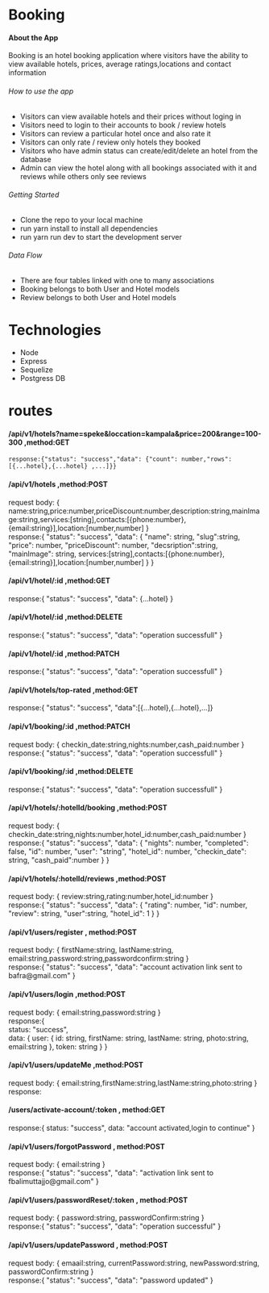 # Booking
<h4>About the App</h4>
<p>Booking is an hotel booking application  where visitors have the ability to view available hotels, prices,  average ratings,locations and contact information
 <h6>How to use the app</h6>
 <ul><li>Visitors can view available hotels and their prices without loging in </li>
 <li>Visitors need to login to their accounts to book / review hotels </li>
 <li>Visitors can review  a particular hotel once and also rate it  </li>
 <li>Visitors can only rate / review  only hotels  they booked  </li>
 <li>Visitors who have admin status can create/edit/delete an hotel from the database </li>
 <li>Admin can view the hotel along with all bookings associated with it and reviews while others only see reviews </li>
</ul>

 <h6>Getting Started</h6>
 <ul><li>Clone the repo to your local machine </li>
 <li>run yarn install to install all dependencies </li>
 <li>run yarn run dev to start the development server </li>

</ul>

 <h6>Data Flow</h6>
 <ul>
    <li>There are four tables linked with one to many associations</li>
   <li>Booking belongs to both User and Hotel models</li>
   <li>Review belongs to both User and Hotel models</li>
</ul>

</P>

# Technologies
<ul> 
 <li>Node </li>
  <li>Express </li>
  <li>Sequelize </li>
  <li>Postgress DB </li>
</ul>

# routes
   <h4> /api/v1/hotels?name=speke&loccation=kampala&price=200&range=100-300 ,method:GET</h4>   
  
    response:{"status": "success","data": {"count": number,"rows":[{...hotel},{...hotel} ,...]}}
   <h4>/api/v1/hotels ,method:POST</h4>   
   <p>request body: {    
    name:string,price:number,priceDiscount:number,description:string,mainImage:string,services:[string],contacts:[{phone:number},{email:string}],location:[number,number]
    }
  <br />
    response:{
  "status": "success",
  "data": {
    "name": string,
    "slug":string,
    "price": number,
    "priceDiscount": number,
    "decsription":string,
    "mainImage": string,
  services:[string],contacts:[{phone:number},{email:string}],location:[number,number]
  }
} 
  <h4>/api/v1/hotel/:id ,method:GET</h4>   
    response:{
  "status": "success",
  "data": {...hotel}
}

  <h4>/api/v1/hotel/:id ,method:DELETE</h4>   
    response:{
  "status": "success",
  "data": "operation successfull"
}

 <h4>/api/v1/hotel/:id ,method:PATCH</h4>   
    response:{
  "status": "success",
  "data": "operation successfull"
}
 
 <h4>/api/v1/hotels/top-rated ,method:GET</h4>   
   <p> response:{ "status": "success", "data":[{...hotel},{...hotel},...]}</p>
 <h4>/api/v1/booking/:id ,method:PATCH</h4>   
   <p>request body: {    
      checkin_date:string,nights:number,cash_paid:number
    }
  <br />
    response:{
  "status": "success",
  "data": "operation successfull"
}
</p>

 <h4>/api/v1/booking/:id ,method:DELETE</h4>   
    response:{
  "status": "success",
  "data": "operation successfull"
}


 <h4>/api/v1/hotels/:hotelId/booking ,method:POST</h4>   
   <p>request body: {    
     checkin_date:string,nights:number,hotel_id:number,cash_paid:number
    }
  <br />
    response:{
  "status": "success",
  "data": {
    "nights": number,
    "completed": false,
    "id": number,
    "user": "string",
    "hotel_id": number,
    "checkin_date": string,
    "cash_paid":number
  }
}


 <h4>/api/v1/hotels/:hotelId/reviews ,method:POST</h4>   
   <p>request body: {    
     review:string,rating:number,hotel_id:number
    }
  <br />
    response:{ "status": "success",
  "data": {
    "rating": number,
    "id": number,
    "review": string,
    "user":string,
    "hotel_id": 1
  }
}
</p>

 <h4>/api/v1/users/register , method:POST</h4>
   <p>request body: {
     firstName:string,
     lastName:string,
     email:string,password:string,passwordconfirm:string
    }<br />
    response:{
  "status": "success",
  "data": "account activation link sent to bafra@gmail.com"
}
</p>

 <h4>/api/v1/users/login ,method:POST</h4>   
   <p>request body: {    
     email:string,password:string
    }
  <br />
    response:{<br />
status: "success",
  <br />
data: {
user: {
id: string,
firstName: string,
lastName: string,
photo:string,
email:string
},
token: string
}
}
</p>

 <h4>/api/v1/users/updateMe ,method:POST</h4>   
   <p>request body: {    
     email:string,firstName:string,lastName:string,photo:string
    }
  <br />
    response:
</p>

 <h4>/users/activate-account/:token , method:GET</h4>  response:{
status: "success",
data: "account activated,login to continue"
}
</p>
 <h4>/api/v1/users/forgotPassword , method:POST</h4>
   <p>request body: {     
     email:string
    }<br />
    response:{
  "status": "success",
  "data": "activation link sent to fbalimuttajjo@gmail.com"
}
</p>
 <h4>/api/v1/users/passwordReset/:token , method:POST</h4>
   <p>request body: {     
     password:string,
  passwordConfirm:string  
    }<br />
    response:{
  "status": "success",
  "data": "operation successful"
}
</p>
 <h4>/api/v1/users/updatePassword , method:POST</h4>
   <p>request body: {  
 emaail:string,
 currentPassword:string,
     newPassword:string,
  passwordConfirm:string  
    }<br />
    response:{
  "status": "success",
  "data": "password updated"
}
</p>

